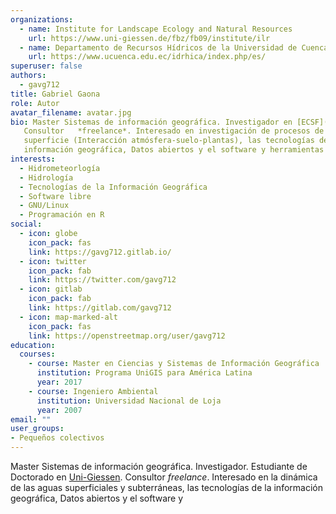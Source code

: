 ```yaml
---
organizations:
  - name: Institute for Landscape Ecology and Natural Resources
    url: https://www.uni-giessen.de/fbz/fb09/institute/ilr
  - name: Departamento de Recursos Hídricos de la Universidad de Cuenca, Ecuador
    url: https://www.ucuenca.edu.ec/idrhica/index.php/es/
superuser: false
authors:
  - gavg712
title: Gabriel Gaona
role: Autor
avatar_filename: avatar.jpg
bio: Master Sistemas de información geográfica. Investigador en [ECSF](https://www.tropicalmountainforest.org) . 
   Consultor   *freelance*. Interesado en investigación de procesos de 
   superficie (Interacción atmósfera-suelo-plantas), las tecnologías de la 
   información geográfica, Datos abiertos y el software y herramientas libres.
interests:
  - Hidrometeorlogía
  - Hidrología
  - Tecnologías de la Información Geográfica
  - Software libre
  - GNU/Linux
  - Programación en R
social:
  - icon: globe
    icon_pack: fas
    link: https://gavg712.gitlab.io/
  - icon: twitter
    icon_pack: fab
    link: https://twitter.com/gavg712
  - icon: gitlab
    icon_pack: fab
    link: https://gitlab.com/gavg712
  - icon: map-marked-alt
    icon_pack: fas
    link: https://openstreetmap.org/user/gavg712
education:
  courses:
    - course: Master en Ciencias y Sistemas de Información Geográfica
      institution: Programa UniGIS para América Latina
      year: 2017
    - course: Ingeniero Ambiental
      institution: Universidad Nacional de Loja
      year: 2007
email: ""
user_groups:
- Pequeños colectivos
---
```


Master Sistemas de información geográfica. Investigador. Estudiante de Doctorado 
en [Uni-Giessen](https://www.uni-giessen.de/fbz/fb09/institute/ilr). Consultor *freelance*. Interesado en la dinámica de las aguas superficiales y subterráneas, 
las tecnologías de la información geográfica, Datos abiertos y el software y

